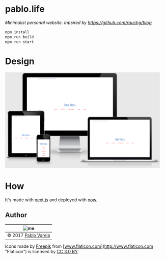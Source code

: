 # pablo.life

_Minimalist personal website. Inpsired by https://github.com/rauchg/blog_

```shell
npm install
npm run build
npm run start
```

# Design

![responsive](https://github.com/pablopunk/art/raw/master/pablo.life/responsive.png)

# How

It's made with [next.js](https://github.com/zeit/next.js) and deployed with [now](https://now.sh).

## Author


| ![me](https://www.gravatar.com/avatar/fa50aeff0ddd6e63273a068b04353d9d?s=100) |
| ----------------------------------------------------------------------------- |
| © 2017 [Pablo Varela](http://pablo.life)                                      |

Icons made by [Freepik](http://www.freepik.com "Freepik") from [www.flaticon.com](http://www.flaticon.com "Flaticon") is licensed by [CC 3.0 BY](http://creativecommons.org/licenses/by/3.0/ "Creative Commons BY 3.0")
